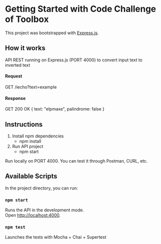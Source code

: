 # Getting Started with Code Challenge of Toolbox

This project was bootstrapped with [Express.js](https://expressjs.com/).

## How it works

API REST running on Express.js (PORT 4000) to convert input text to inverted text

#### Request

GET /iecho?text=example

#### Response

GET 200 OK { text: "elpmaxe", palindrome: false }

## Instructions

1. Install npm dependencies
   - npm install
2. Run API project
   - npm start

Run locally on PORT 4000. You can test it through Postman, CURL, etc.

## Available Scripts

In the project directory, you can run:

### `npm start`

Runs the API in the development mode.\
Open [http://localhost:4000](http://localhost:4000).

### `npm test`

Launches the tests with Mocha + Chai + Supertest
